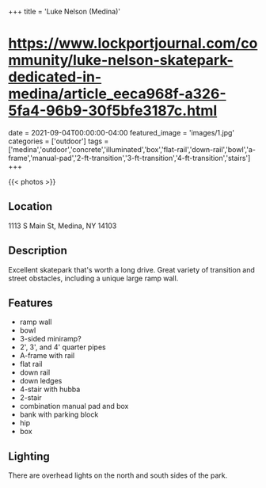 +++
title = 'Luke Nelson (Medina)'
# https://www.lockportjournal.com/community/luke-nelson-skatepark-dedicated-in-medina/article_eeca968f-a326-5fa4-96b9-30f5bfe3187c.html
date = 2021-09-04T00:00:00-04:00
featured_image = 'images/1.jpg'
categories = ['outdoor']
tags = ['medina','outdoor','concrete','illuminated','box','flat-rail','down-rail','bowl','a-frame','manual-pad','2-ft-transition','3-ft-transition','4-ft-transition','stairs']
+++


{{< photos >}}

## Location

1113 S Main St, Medina, NY 14103

## Description

Excellent skatepark that's worth a long drive. Great variety of transition and street obstacles, including a unique large ramp wall.

## Features

- ramp wall
- bowl
- 3-sided miniramp?
- 2', 3', and 4' quarter pipes
- A-frame with rail
- flat rail
- down rail
- down ledges
- 4-stair with hubba
- 2-stair
- combination manual pad and box
- bank with parking block
- hip
- box

## Lighting

There are overhead lights on the north and south sides of the park.
